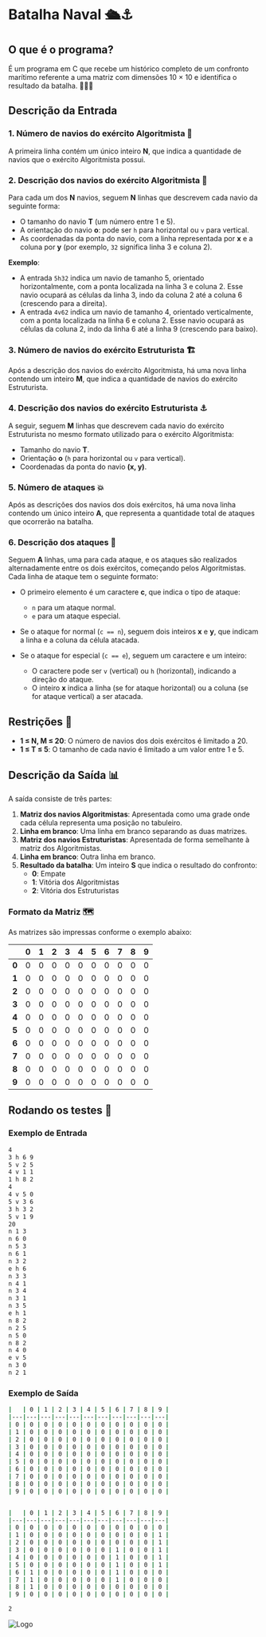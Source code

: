 # Batalha Naval 🛳️⚓️

## O que é o programa?
É um programa em C que recebe um histórico completo de um confronto marítimo referente a uma matriz com dimensões 10 × 10 e identifica o resultado da batalha. 🌊🏴‍☠️
## Descrição da Entrada

### 1. Número de navios do exército Algoritmista 🤖
A primeira linha contém um único inteiro **N**, que indica a quantidade de navios que o exército Algoritmista possui.

### 2. Descrição dos navios do exército Algoritmista 🚢
Para cada um dos **N** navios, seguem **N** linhas que descrevem cada navio da seguinte forma:

- O tamanho do navio **T** (um número entre 1 e 5).
- A orientação do navio **o**: pode ser `h` para horizontal ou `v` para vertical.
- As coordenadas da ponta do navio, com a linha representada por **x** e a coluna por **y** (por exemplo, `32` significa linha 3 e coluna 2).

**Exemplo**:
- A entrada `5h32` indica um navio de tamanho 5, orientado horizontalmente, com a ponta localizada na linha 3 e coluna 2. Esse navio ocupará as células da linha 3, indo da coluna 2 até a coluna 6 (crescendo para a direita).
- A entrada `4v62` indica um navio de tamanho 4, orientado verticalmente, com a ponta localizada na linha 6 e coluna 2. Esse navio ocupará as células da coluna 2, indo da linha 6 até a linha 9 (crescendo para baixo).

### 3. Número de navios do exército Estruturista 🏗️
Após a descrição dos navios do exército Algoritmista, há uma nova linha contendo um inteiro **M**, que indica a quantidade de navios do exército Estruturista.

### 4. Descrição dos navios do exército Estruturista ⚓️
A seguir, seguem **M** linhas que descrevem cada navio do exército Estruturista no mesmo formato utilizado para o exército Algoritmista:

- Tamanho do navio **T**.
- Orientação **o** (`h` para horizontal ou `v` para vertical).
- Coordenadas da ponta do navio **(x, y)**.

### 5. Número de ataques 💥
Após as descrições dos navios dos dois exércitos, há uma nova linha contendo um único inteiro **A**, que representa a quantidade total de ataques que ocorrerão na batalha.

### 6. Descrição dos ataques 🚀
Seguem **A** linhas, uma para cada ataque, e os ataques são realizados alternadamente entre os dois exércitos, começando pelos Algoritmistas. Cada linha de ataque tem o seguinte formato:

- O primeiro elemento é um caractere **c**, que indica o tipo de ataque:
  - `n` para um ataque normal.
  - `e` para um ataque especial.

- Se o ataque for normal (`c == n`), seguem dois inteiros **x** e **y**, que indicam a linha e a coluna da célula atacada.

- Se o ataque for especial (`c == e`), seguem um caractere e um inteiro:
  - O caractere pode ser `v` (vertical) ou `h` (horizontal), indicando a direção do ataque.
  - O inteiro **x** indica a linha (se for ataque horizontal) ou a coluna (se for ataque vertical) a ser atacada.

## Restrições 📏

- **1 ≤ N, M ≤ 20**: O número de navios dos dois exércitos é limitado a 20.
- **1 ≤ T ≤ 5**: O tamanho de cada navio é limitado a um valor entre 1 e 5.
## Descrição da Saída 📊

A saída consiste de três partes:

1. **Matriz dos navios Algoritmistas**: Apresentada como uma grade onde cada célula representa uma posição no tabuleiro.
2. **Linha em branco**: Uma linha em branco separando as duas matrizes.
3. **Matriz dos navios Estruturistas**: Apresentada de forma semelhante à matriz dos Algoritmistas.
4. **Linha em branco**: Outra linha em branco.
5. **Resultado da batalha**: Um inteiro **S** que indica o resultado do confronto:
   - **0**: Empate
   - **1**: Vitória dos Algoritmistas
   - **2**: Vitória dos Estruturistas

### Formato da Matriz 🗺️

As matrizes são impressas conforme o exemplo abaixo:

|     | **0** | **1** | **2** | **3** | **4** | **5** | **6** | **7** | **8** | **9** |
|-----|-------|-------|-------|-------|-------|-------|-------|-------|-------|-------|
| **0** |   0   |   0   |   0   |   0   |   0   |   0   |   0   |   0   |   0   |   0   |
| **1** |   0   |   0   |   0   |   0   |   0   |   0   |   0   |   0   |   0   |   0   |
| **2** |   0   |   0   |   0   |   0   |   0   |   0   |   0   |   0   |   0   |   0   |
| **3** |   0   |   0   |   0   |   0   |   0   |   0   |   0   |   0   |   0   |   0   |
| **4** |   0   |   0   |   0   |   0   |   0   |   0   |   0   |   0   |   0   |   0   |
| **5** |   0   |   0   |   0   |   0   |   0   |   0   |   0   |   0   |   0   |   0   |
| **6** |   0   |   0   |   0   |   0   |   0   |   0   |   0   |   0   |   0   |   0   |
| **7** |   0   |   0   |   0   |   0   |   0   |   0   |   0   |   0   |   0   |   0   |
| **8** |   0   |   0   |   0   |   0   |   0   |   0   |   0   |   0   |   0   |   0   |
| **9** |   0   |   0   |   0   |   0   |   0   |   0   |   0   |   0   |   0   |   0   |


## Rodando os testes 🧪
### Exemplo de Entrada

```bash
4  
3 h 6 9    
5 v 2 5  
4 v 1 1  
1 h 8 2  
4   
4 v 5 0  
5 v 3 6  
3 h 3 2  
5 v 1 9  
20  
n 1 3  
n 6 0  
n 5 3  
n 6 1  
n 3 2  
e h 6  
n 3 3  
n 4 1  
n 3 4  
n 3 1  
n 3 5  
e h 1  
n 8 2  
n 2 5  
n 5 0  
n 8 2  
n 4 0  
e v 5  
n 3 0  
n 2 1 
```

### Exemplo de Saída


```bash
|   | 0 | 1 | 2 | 3 | 4 | 5 | 6 | 7 | 8 | 9 |
|---|---|---|---|---|---|---|---|---|---|---|
| 0 | 0 | 0 | 0 | 0 | 0 | 0 | 0 | 0 | 0 | 0 |
| 1 | 0 | 0 | 0 | 0 | 0 | 0 | 0 | 0 | 0 | 0 |
| 2 | 0 | 0 | 0 | 0 | 0 | 0 | 0 | 0 | 0 | 0 |
| 3 | 0 | 0 | 0 | 0 | 0 | 0 | 0 | 0 | 0 | 0 |
| 4 | 0 | 0 | 0 | 0 | 0 | 0 | 0 | 0 | 0 | 0 |
| 5 | 0 | 0 | 0 | 0 | 0 | 0 | 0 | 0 | 0 | 0 |
| 6 | 0 | 0 | 0 | 0 | 0 | 0 | 0 | 0 | 0 | 0 |
| 7 | 0 | 0 | 0 | 0 | 0 | 0 | 0 | 0 | 0 | 0 |
| 8 | 0 | 0 | 0 | 0 | 0 | 0 | 0 | 0 | 0 | 0 |
| 9 | 0 | 0 | 0 | 0 | 0 | 0 | 0 | 0 | 0 | 0 |


|   | 0 | 1 | 2 | 3 | 4 | 5 | 6 | 7 | 8 | 9 |
|---|---|---|---|---|---|---|---|---|---|---|
| 0 | 0 | 0 | 0 | 0 | 0 | 0 | 0 | 0 | 0 | 0 |
| 1 | 0 | 0 | 0 | 0 | 0 | 0 | 0 | 0 | 0 | 1 |
| 2 | 0 | 0 | 0 | 0 | 0 | 0 | 0 | 0 | 0 | 1 |
| 3 | 0 | 0 | 0 | 0 | 0 | 0 | 1 | 0 | 0 | 1 |
| 4 | 0 | 0 | 0 | 0 | 0 | 0 | 1 | 0 | 0 | 1 |
| 5 | 0 | 0 | 0 | 0 | 0 | 0 | 1 | 0 | 0 | 1 |
| 6 | 1 | 0 | 0 | 0 | 0 | 0 | 1 | 0 | 0 | 0 |
| 7 | 1 | 0 | 0 | 0 | 0 | 0 | 1 | 0 | 0 | 0 |
| 8 | 1 | 0 | 0 | 0 | 0 | 0 | 0 | 0 | 0 | 0 |
| 9 | 0 | 0 | 0 | 0 | 0 | 0 | 0 | 0 | 0 | 0 |

2
```
![Logo](https://camo.githubusercontent.com/83be2182efa7e9f3391849a13396145a9cb20358873c6e074b22ca8e6dbef3ca/68747470733a2f2f7777772e75666d672e62722f6f6e6c696e652f6172717569766f732f616e65786f732f32303039313231365f6c6f676f5f75666d672e706e67)

